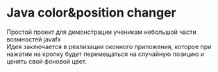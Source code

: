 # Java color&position changer
Простой проект для демонстрации ученикам небольшой части возмностей javafx  
Идея заключается в реализации оконного приложения, которое при нажатии на кропку будет перемещаться на случайную позицию и ценять свой фоновой цвет. 

